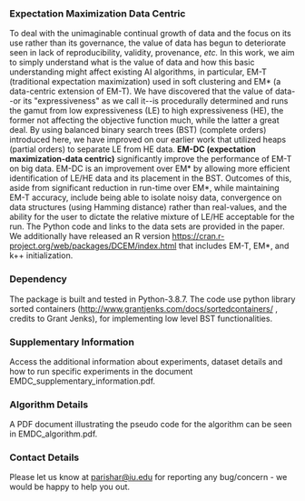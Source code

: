 ### Expectation Maximization Data Centric

To deal with the unimaginable continual growth of data and the focus on its use rather than its governance, the value of data has begun to deteriorate seen in lack of reproducibility, validity, provenance, _etc._ In this work, we aim to simply understand what is the value of data and how this basic understanding might affect existing AI algorithms, in particular, EM-T (traditional expectation maximization) used in soft clustering and EM* (a data-centric extension of EM-T). We have discovered that the value of data--or its "expressiveness" as we call it--is procedurally determined and runs the gamut from low expressiveness (LE) to high expressiveness (HE), the former not affecting the objective function much, while the latter a great deal. By using balanced binary search trees (BST) (complete orders) introduced here, we have improved on our earlier work that utilized heaps (partial orders) to separate LE from HE data. **EM-DC (expectation maximization-data centric)** significantly improve the performance of EM-T on big data. EM-DC is an improvement over EM* by allowing more efficient identification of LE/HE data and its placement in the BST. Outcomes of this, aside from significant reduction in run-time over EM*, while maintaining EM-T accuracy, include being able to isolate noisy data, convergence on data structures (using Hamming distance) rather than real-values, and the ability for the user to dictate the relative mixture of LE/HE acceptable for the run. The Python code and links to the data sets are provided in the paper. We additionally have released an R version https://cran.r-project.org/web/packages/DCEM/index.html that includes EM-T, EM*, and k++ initialization.

### Dependency

The package is built and tested in Python-3.8.7. The code use python library sorted containers (http://www.grantjenks.com/docs/sortedcontainers/ , credits to Grant Jenks), for implementing low level BST functionalities.

### Supplementary Information

Access the additional information about experiments, dataset details and how to run specific experiments in the document EMDC_supplementary_information.pdf.

### Algorithm Details

A PDF document illustrating the pseudo code for the algorithm can be seen in EMDC_algorithm.pdf.

### Contact Details

Please let us know at parishar@iu.edu for reporting any bug/concern - we would be happy to help you out.

